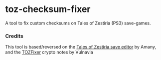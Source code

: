 # toz-checksum-fixer

A tool to fix custom checksums on Tales of Zestiria (PS3) save-games.

### Credits

This tool is based/reversed on the [Tales of Zestiria save editor](http://www.360haven.com/forums/showthread.php/45285-PC-Tales-of-Zestiria-save-editor-1-3-2-0) by Amany,
and the [TOZFixer](http://www.360haven.com/forums/showthread.php/45257-PC-Tales-of-Zestiria-Savegame-Hash-Fixer-v1-0) crypto notes by Vulnavia
